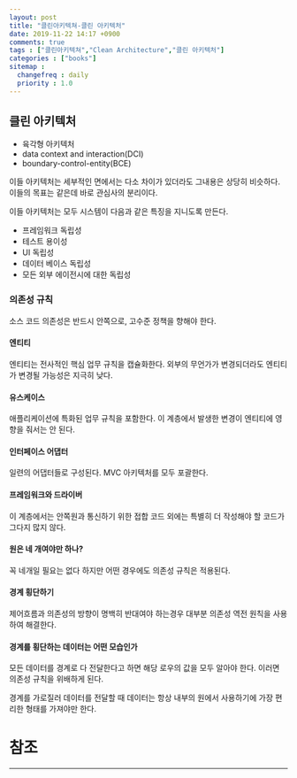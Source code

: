 ```yaml
---
layout: post
title: "클린아키텍쳐-클린 아키텍처"
date: 2019-11-22 14:17 +0900
comments: true
tags : ["클린아키텍쳐","Clean Architecture","클린 아키텍처"]
categories : ["books"]
sitemap :
  changefreq : daily
  priority : 1.0
---
```


## 클린 아키텍처

* 육각형 아키텍처
* data context and interaction(DCI)
* boundary-control-entity(BCE)

이들 아키텍처는 세부적인 면에서는 다소 차이가 있더라도 그내용은 상당히 비슷하다. 
이들의 목표는 같은데 바로 관심사의 분리이다.

이들 아키텍처는 모두 시스템이 다음과 같은 특징을 지니도록 만든다.

* 프레임워크 독립성
* 테스트 용이성
* UI 독립성
* 데이터 베이스 독립성
* 모든 외부 에이전시에 대한 독립성

### 의존성 규칙

소스 코드 의존성은 반드시 안쪽으로, 고수준 정책을 향해야 한다.

#### 엔티티

엔티티는 전사적인 핵심 업무 규칙을 캡슐화한다.
외부의 무언가가 변경되더라도 엔티티가 변경될 가능성은 지극히 낮다.

#### 유스케이스

애플리케이션에 특화된 업무 규칙을 포함한다.
이 계층에서 발생한 변경이 엔티티에 영향을 줘서는 안 된다.

#### 인터페이스 어댑터

일련의 어댑터들로 구성된다. MVC 아키텍처를 모두 포괄한다.

#### 프레임워크와 드라이버

이 계층에서는 안쪽원과 통신하기 위한 접합 코드 외에는 특별히 더 작성해야 할 코드가 그다지 많지 않다.

#### 원은 네 개여야만 하나?

꼭 네개일 필요는 없다 하지만 어떤 경우에도 의존성 규칙은 적용된다.

#### 경계 횡단하기

제어흐름과 의존성의 방향이 명백히 반대여야 하는경우 대부분 의존성 역전 원칙을 사용하여 해결한다.

#### 경계를 횡단하는 데이터는 어떤 모습인가

모든 데이터를 경계로 다 전달한다고 하면 해당 로우의 값을 모두 알아야 한다. 이러면 의존성 규칙을 위배하게 된다.

경계를 가로질러 데이터를 전달할 때 데이터는 항상 내부의 원에서 사용하기에 가장 편리한 형태를 가져야만 한다.


# 참조
-----


